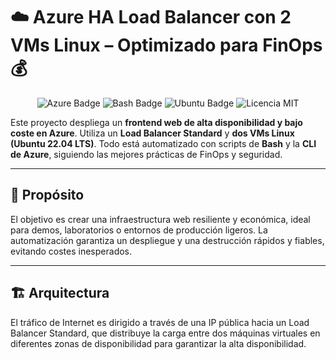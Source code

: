 # ☁️ Azure HA Load Balancer con 2 VMs Linux – Optimizado para FinOps 💰

<p align="center">
  <img src="https://img.shields.io/badge/Azure-blue?style=for-the-badge&logo=microsoftazure&logoColor=white" alt="Azure Badge">
  <img src="https://img.shields.io/badge/Bash-black?style=for-the-badge&logo=gnubash&logoColor=white" alt="Bash Badge">
  <img src="https://img.shields.io/badge/Ubuntu-E95420?style=for-the-badge&logo=ubuntu&logoColor=white" alt="Ubuntu Badge">
  <img src="https://img.shields.io/badge/Licencia-MIT-green.svg?style=for-the-badge" alt="Licencia MIT">
</p>

Este proyecto despliega un **frontend web de alta disponibilidad y bajo coste en Azure**. Utiliza un **Load Balancer Standard** y **dos VMs Linux (Ubuntu 22.04 LTS)**. Todo está automatizado con scripts de **Bash** y la **CLI de Azure**, siguiendo las mejores prácticas de FinOps y seguridad.

---

## 🎯 Propósito

El objetivo es crear una infraestructura web resiliente y económica, ideal para demos, laboratorios o entornos de producción ligeros. La automatización garantiza un despliegue y una destrucción rápidos y fiables, evitando costes inesperados.

---

## 🏗️ Arquitectura

El tráfico de Internet es dirigido a través de una IP pública hacia un Load Balancer Standard, que distribuye la carga entre dos máquinas virtuales en diferentes zonas de disponibilidad para garantizar la alta disponibilidad.
